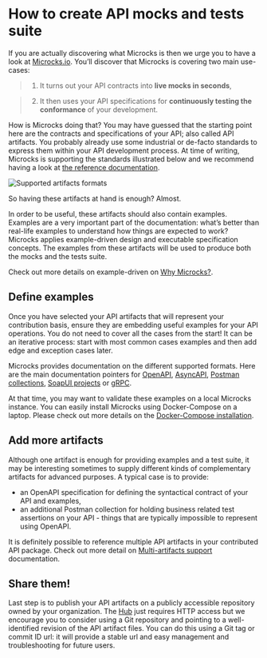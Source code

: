 # How to create API mocks and tests suite

If you are actually discovering what Microcks is then we urge you to have a look at [Microcks.io](https://microcks.io). You’ll discover that Microcks is covering two main use-cases:

> 1. It turns out your API contracts into **live mocks in seconds**,

> 2. It then uses your API specifications for **continuously testing the conformance** of your development.

How is Microcks doing that? You may have guessed that the starting point here are the contracts and specifications of your API; also called API artifacts. You probably already use some industrial or de-facto standards to express them within your API development process. At time of writing, Microcks is supporting the standards illustrated below and we recommend having a look at [the reference documentation](https://microcks.io/documentation/references/artifacts/).


![Supported artifacts formats](https://microcks.io/images/documentation/artifacts-formats.png "Microcks artifacts formats")


So having these artifacts at hand is enough? Almost. 

In order to be useful, these artifacts should also contain examples. Examples are a very important part of the documentation: what’s better than real-life examples to understand how things are expected to work? Microcks applies example-driven design and executable specification concepts. The examples from these artifacts will be used to produce both the mocks and the tests suite.

Check out more details on example-driven on [Why Microcks?](https://microcks.io/blog/why-microcks/#1-business-requirements-without-translation).


## Define examples

Once you have selected your API artifacts that will represent your contribution basis, ensure they are embedding useful examples for your API operations. You do not need to cover all the cases from the start! It can be an iterative process: start with most common cases examples and then add edge and exception cases later.

Microcks provides documentation on the different supported formats. Here are the main documentation pointers for [OpenAPI](https://microcks.io/documentation/references/artifacts/openapi-conventions/), [AsyncAPI](https://microcks.io/documentation/references/artifacts/asyncapi-conventions/), [Postman collections](https://microcks.io/documentation/references/artifacts/postman-conventions/), [SoapUI projects](https://microcks.io/documentation/references/artifacts/soapui-conventions/) or [gRPC](https://microcks.io/documentation/references/artifacts/grpc-conventions/).

At that time, you may want to validate these examples on a local Microcks instance. You can easily install Microcks using Docker-Compose on a laptop. Please check out more details on the [Docker-Compose installation](https://microcks.io/documentation/guides/installation/docker-compose/).


## Add more artifacts

Although one artifact is enough for providing examples and a test suite, it may be interesting sometimes to supply different kinds of complementary artifacts for advanced purposes. A typical case is to provide:

* an OpenAPI specification for defining the syntactical contract of your API and examples,
* an additional Postman collection for holding business related test assertions on your API - things that are typically impossible to represent using OpenAPI.

It is definitely possible to reference multiple API artifacts in your contributed API package. Check out more detail on [Multi-artifacts support](https://microcks.io/documentation/explanations/multi-artifacts/) documentation.


## Share them!

Last step is to publish your API artifacts on a publicly accessible repository owned by your organization. The [Hub](https://hub.microcks.io) just requires HTTP access but we encourage you to consider using a Git repository and pointing to a well-identified revision of the API artifact files. You can do this using a Git tag or commit ID url: it will provide a stable url and easy management and troubleshooting for future users.
